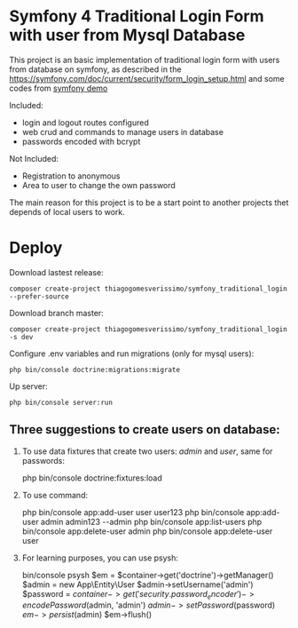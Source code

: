 # Symfony 4 Traditional Login Form with user from Mysql Database

This project is an basic implementation of traditional login form 
with users from database on symfony, as described in the
https://symfony.com/doc/current/security/form_login_setup.html and
some codes from [symfony demo](https://github.com/symfony/demo)

Included:

 - login and logout routes configured
 - web crud and commands to manage users in database
 - passwords encoded with bcrypt

Not Included:

 - Registration to anonymous
 - Area to user to change the own password

The main reason for this project is to be a start point to
another projects thet depends of local users to work.

# Deploy

Download lastest release:

    composer create-project thiagogomesverissimo/symfony_traditional_login --prefer-source 
    
Download branch master:

    composer create-project thiagogomesverissimo/symfony_traditional_login -s dev

Configure .env variables and run migrations (only for mysql users):

    php bin/console doctrine:migrations:migrate

Up server:

    php bin/console server:run

## Three suggestions to create users on database:

1. To use data fixtures that create two users: *admin* and *user*, same for passwords:

    php bin/console doctrine:fixtures:load

2. To use command:

    php bin/console app:add-user user user123
    php bin/console app:add-user admin admin123 --admin
    php bin/console app:list-users
    php bin/console app:delete-user admin
    php bin/console app:delete-user user

3. For learning purposes, you can use psysh:

    bin/console psysh
    $em = $container->get('doctrine')->getManager()
    $admin = new App\Entity\User
    $admin->setUsername('admin')
    $password = $container->get('security.password_encoder')->encodePassword($admin, 'admin')
    $admin->setPassword($password)
    $em->persist($admin)
    $em->flush()
